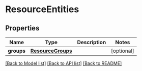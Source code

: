 # ResourceEntities

## Properties
Name | Type | Description | Notes
------------ | ------------- | ------------- | -------------
**groups** | [**ResourceGroups**](ResourceGroups.md) |  | [optional] 

[[Back to Model list]](../README.md#documentation-for-models) [[Back to API list]](../README.md#documentation-for-api-endpoints) [[Back to README]](../README.md)


